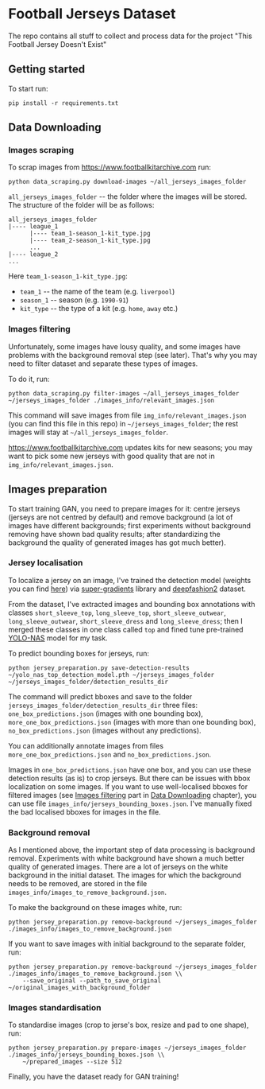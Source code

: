 # Football Jerseys Dataset

The repo contains all stuff to collect and process data for the project "This Football Jersey Doesn't Exist"

## Getting started

To start run:

```angular2html
pip install -r requirements.txt
```

## Data Downloading

### Images scraping

To scrap images from https://www.footballkitarchive.com run:

```angular2html
python data_scraping.py download-images ~/all_jerseys_images_folder
```
`all_jerseys_images_folder` -- the folder where the images will be stored. The structure of the folder
will be as follows:

```angular2html
all_jerseys_images_folder
|---- league_1
      |---- team_1-season_1-kit_type.jpg
      |---- team_2-season_1-kit_type.jpg
      ...
|---- league_2
...
```
Here `team_1-season_1-kit_type.jpg`:

- `team_1` -- the name of the team (e.g. `liverpool`)
- `season_1` -- season (e.g. `1990-91`)
- `kit_type` -- the type of a kit (e.g. `home`, `away` etc.)

### Images filtering

Unfortunately, some images have lousy quality, and some images have problems with the background removal step (see later).
That's why you may need to filter dataset and separate these types of images.

To do it, run:

```angular2html
python data_scraping.py filter-images ~/all_jerseys_images_folder ~/jerseys_images_folder ./images_info/relevant_images.json
```

This command will save images from file `img_info/relevant_images.json` (you can find this file in this repo) in `~/jerseys_images_folder`;
the rest images will stay at `~/all_jerseys_images_folder`. 

https://www.footballkitarchive.com updates kits for new seasons;
you may want to pick some new jerseys with good quality that are not in `img_info/relevant_images.json`.

## Images preparation

To start training GAN, you need to prepare images for it: centre jerseys (jerseys are not centred by default) and remove
background (a lot of images have different backgrounds; first experiments without background removing have shown bad quality results;
after standardizing the background the quality of generated images has got much better).

### Jersey localisation
To localize a jersey on an image, I've trained the detection model (weights you can find [here](https://drive.google.com/file/d/1XNmAbycMGFlDlES_TGg57_at1QJUrfrQ/view?usp=sharing)) via [super-gradients](https://github.com/Deci-AI/super-gradients)
library and [deepfashion2](https://github.com/switchablenorms/DeepFashion2) dataset.

From the dataset, I've extracted images and bounding box annotations with classes `short_sleeve_top`, `long_sleeve_top`, `short_sleeve_outwear`,
`long_sleeve_outwear`, `short_sleeve_dress` and `long_sleeve_dress`; then I merged these classes in one class called
`top` and fined tune pre-trained [YOLO-NAS](https://deci.ai/blog/yolo-nas-object-detection-foundation-model/) model for my task.

To predict bounding boxes for jerseys, run:
```angular2html
python jersey_preparation.py save-detection-results ~/yolo_nas_top_detection_model.pth ~/jerseys_images_folder ~/jerseys_images_folder/detection_results_dir
```

The command will predict bboxes and save to the folder `jerseys_images_folder/detection_results_dir` three files:
`one_box_predictions.json` (images with one bounding box), `more_one_box_predictions.json` (images with more than one bounding box),
`no_box_predictions.json` (images without any predictions).

You can additionally annotate images from files `more_one_box_predictions.json`
and `no_box_predictions.json`.

Images in `one_box_predictions.json` have one box, and you can use these detection results
(as is) to crop jerseys. But there can be issues with bbox localization on some images. If you want to use well-localised bboxes for filtered
images (see [Images filtering](#images-filtering) part in [Data Downloading](#data-downloading) chapter), you can use file `images_info/jerseys_bounding_boxes.json`. I've manually fixed the bad
localised bboxes for images in the file.

### Background removal

As I mentioned above, the important step of data processing is background removal. Experiments with white background have
shown a much better quality of generated images. There are a lot of jerseys on the white background in the initial dataset.
The images for which the background needs to be removed, are stored in the file `images_info/images_to_remove_background.json`.

To make the background on these images white, run:

```angular2html
python jersey_preparation.py remove-background ~/jerseys_images_folder ./images_info/images_to_remove_background.json
```

If you want to save images with initial background to the separate folder, run:

```angular2html
python jersey_preparation.py remove-background ~/jerseys_images_folder ./images_info/images_to_remove_background.json \\
    --save_original --path_to_save_original ~/original_images_with_background_folder
```

### Images standardisation

To standardise images (crop to jerse's box, resize and pad to one shape), run:

```angular2html
python jersey_preparation.py prepare-images ~/jerseys_images_folder ./images_info/jerseys_bounding_boxes.json \\
    ~/prepared_images --size 512
```

Finally, you have the dataset ready for GAN training!

